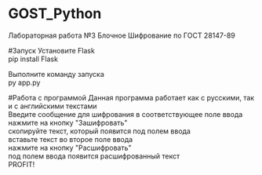 # GOST_Python
Лабораторная работа №3 Блочное Шифрование по ГОСТ 28147-89

#Запуск
Установите Flask  
pip install Flask

Выполните команду запуска  
py app.py

#Работа с программой
Данная программа работает как с русскими, так и с английскими текстами  
Введите сообщение для шифрования в соответствующее поле ввода  
нажмите на кнопку "Зашифровать"    
скопируйте текст, который появится под полем ввода  
вставьте текст во второе поле ввода  
нажмите на кнопку "Расшифровать"  
под полем ввода появится расшифрованный текст  
PROFIT!  
